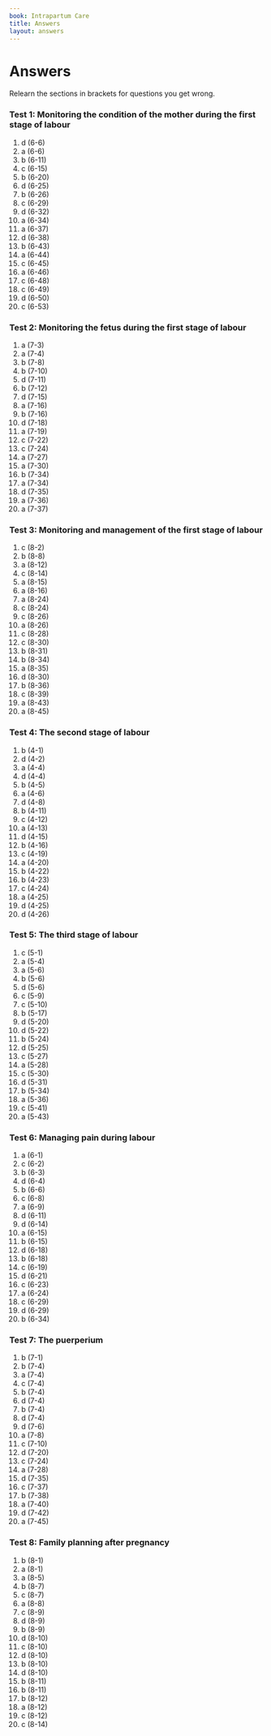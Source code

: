 ```yaml
---
book: Intrapartum Care
title: Answers
layout: answers
---
```


# Answers

Relearn the sections in brackets for questions you get wrong.

### Test 1: Monitoring the condition of the mother during the first stage of labour

1.  d (6-6)
2.  a (6-6)
3.  b (6-11)
4.  c (6-15)
5.  b (6-20)
6.  d (6-25)
7.  b (6-26)
8.  c (6-29)
9.  d (6-32)
10. a (6-34)
11. a (6-37)
12. d (6-38)
13. b (6-43)
14. a (6-44)
15. c (6-45)
16. a (6-46)
17. c (6-48)
18. c (6-49)
19. d (6-50)
20. c (6-53)

### Test 2: Monitoring the fetus during the first stage of labour

1.  a (7-3)
2.  a (7-4)
3.  b (7-8)
4.  b (7-10)
5.  d (7-11)
6.  b (7-12)
7.  d (7-15)
8.  a (7-16)
9.  b (7-16)
10. d (7-18)
11. a (7-19)
12. c (7-22)
13. c (7-24)
14. a (7-27)
15. a (7-30)
16. b (7-34)
17. a (7-34)
18. d (7-35)
19. a (7-36)
20. a (7-37)

### Test 3: Monitoring and management of the first stage of labour

1.  c (8-2)
2.  b (8-8)
3.  a (8-12)
4.  c (8-14)
5.  a (8-15)
6.  a (8-16)
7.  a (8-24)
8.  c (8-24)
9.  c (8-26)
10. a (8-26)
11. c (8-28)
12. c (8-30)
13. b (8-31)
14. b (8-34)
15. a (8-35)
16. d (8-30)
17. b (8-36)
18. c (8-39)
19. a (8-43)
20. a (8-45)

### Test 4: The second stage of labour

1.	b (4-1)
2.	d (4-2)
3.	a (4-4)
4.	d (4-4)
5.	b (4-5)
6.	a (4-6)
7.	d (4-8)
8.	b (4-11)
9.	c (4-12)
10.	a (4-13)
11.	d (4-15)
12.	b (4-16)
13.	c (4-19)
14.	a (4-20)
15.	b (4-22)
16.	b (4-23)
17.	c (4-24)
18.	a (4-25)
19.	d (4-25)
20.	d (4-26)

### Test 5: The third stage of labour

1.	c (5-1)
2.	a (5-4)
3.	a (5-6)
4.	b (5-6)
5.	d (5-6)
6.	c (5-9)
7.	c (5-10)
8.	b (5-17)
9.	d (5-20)
10.	d (5-22)
11.	b (5-24)
12.	d (5-25)
13.	c (5-27)
14.	a (5-28)
15.	c (5-30)
16.	d (5-31)
17.	b (5-34)
18.	a (5-36)
19.	c (5-41)
20.	a (5-43)

### Test 6: Managing pain during labour

1.  a (6-1)
2.  c (6-2)
3.  b (6-3)
4.  d (6-4)
5.  b (6-6)
6.  c (6-8)
7.  a (6-9)
8.  d (6-11)
9.  d (6-14)
10. a (6-15)
11. b (6-15)
12. d (6-18)
13. b (6-18)
14. c (6-19)
15. d (6-21)
16. c (6-23)
17. a (6-24)
18. c (6-29)
19. d (6-29)
20. b (6-34)

### Test 7: The puerperium

1.  b (7-1)
2.  b (7-4)
3.  a (7-4)
4.  c (7-4)
5.  b (7-4)
6.  d (7-4)
7.  b (7-4)
8.  d (7-4)
9.  d (7-6)
10. a (7-8)
11. c (7-10)
12. d (7-20)
13. c (7-24)
14. a (7-28)
15. d (7-35)
16. c (7-37)
17. b (7-38)
18. a (7-40)
19. d (7-42)
20. a (7-45)

### Test 8: Family planning after pregnancy

1.  b (8-1)
2.  a (8-1)
3.  a (8-5)
4.  b (8-7)
5.  c (8-7)
6.  a (8-8)
7.  c (8-9)
8.  d (8-9)
9.  b (8-9)
10. d (8-10)
11. c (8-10)
12. d (8-10)
13. b (8-10)
14. d (8-10)
15. b (8-11)
16. b (8-11)
17. b (8-12)
18. a (8-12)
19. c (8-12)
20. c (8-14)